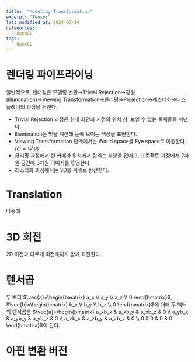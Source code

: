 ```yaml
---
title:  "Modeling Transformation"
excerpt: "Tensor"
last_modified_at: 2024-03-14
categories:
  - OpenGL
tags:
  - OpenGL
---
```

# 렌더링 파이프라이닝
일반적으로, 렌더링은 모델링 변환→Trivial Rejection→광원(Illumination)→Viewing Transformation→클리핑→Projection→래스터화→디스플레이의 과정을 거친다.

* Trivial Rejection 과정은 현재 화면과 시점의 위치 상, 보일 수 없는 물체들을 쳐낸다.
* Illumination은 빛을 계산해 눈에 보이는 색상을 표현한다.
* Viewing Transformation 단계에서는 World space를 Eye space로 이동한다. ($\dot{e}^t=\dot{w}^tV$)
* 클리핑 과정에서 현 카메라 위치에서 잘리는 부분을 없애고, 프로젝트 과정에서 2차원 공간에 3차원 이미지를 투영한다.
* 래스터화 과정에서는 3D를 픽셀로 환산한다.

# Translation
나중에
# 3D 회전
2D 회전과 다르게 회전축까지 함께 회전한다.
# 텐서곱
두 벡터 $\vec{a}=\begin{bmatrix}
a_x \\
a_y \\
a_z \\
0 
\end{bmatrix}$, $\vec{b}=\begin{bmatrix}
b_x \\
b_y \\
b_z \\
0 
\end{bmatrix}$에 대해 두 벡터의 텐서곱은 $\vec{a}=\begin{bmatrix}
a_xb_x & a_xb_y & a_xb_z & 0 \\
a_yb_x & a_yb_y & a_yb_z & 0 \\
a_zb_x & a_zb_y & a_zb_z & 0 \\
0 & 0 & 0 & 0
\end{bmatrix}$이 된다.

# 아핀 변환 버전
